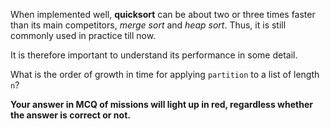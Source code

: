 When implemented well, **quicksort** can be about two or three times faster than its main competitors, *merge sort* and *heap sort*. Thus, it is still commonly used in practice till now.

It is therefore important to understand its performance in some detail.

What is the order of growth in time for applying `partition` to a list of length `n`?

**Your answer in MCQ of missions will light up in red, regardless whether the answer is
correct or not.**
